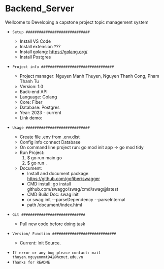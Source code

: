 # Backend_Server
Wellcome to Developing a capstone project topic management system

- `Setup #############################`

  - Install VS Code
  - Install extension ???
  - Install golang: https://golang.org/
  - Install Postgres

- `Project info #################################`

  - Project manager: Nguyen Manh Thuyen, Nguyen Thanh Cong, Pham Thanh Tu
  - Version: 1.0
  - Back-end API
  - Language: Golang
  - Core: Fiber
  - Database: Postgres
  - Year: 2023 - current
  - Link demo:

- `Usage #############################`

  - Create file .env from .env.dist
  - Config info connect Database
  - On command line project run: go mod init app -> go mod tidy
  - Run Project:
    1. $ go run main.go
    2. $ go run .
  - Document:
    - Install and document package: https://github.com/gofiber/swagger
    - CMD install: go install github.com/swaggo/swag/cmd/swag@latest
    - CMD Build Doc: swag init
    - or swag init --parseDependency --parseInternal 
    - path /document/index.html

- `Git #############################`

  - Pull new code before doing task

- `Version/ Function #############################`
  - Current: Init Source.

* `If error or any bug please contact: mail thuyen.nguyennmt942@hcmut.edu.vn`
* `Thanks for README`
